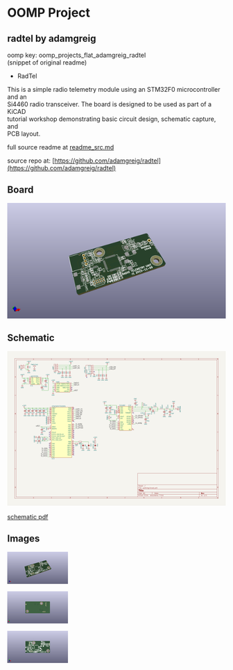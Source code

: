 # OOMP Project  
## radtel  by adamgreig  
  
oomp key: oomp_projects_flat_adamgreig_radtel  
(snippet of original readme)  
  
- RadTel  
  
This is a simple radio telemetry module using an STM32F0 microcontroller and an   
Si4460 radio transceiver. The board is designed to be used as part of a KiCAD   
tutorial workshop demonstrating basic circuit design, schematic capture, and   
PCB layout.  
  
  full source readme at [readme_src.md](readme_src.md)  
  
source repo at: [https://github.com/adamgreig/radtel](https://github.com/adamgreig/radtel)  
## Board  
  
[![working_3d.png](working_3d_600.png)](working_3d.png)  
## Schematic  
  
[![working_schematic.png](working_schematic_600.png)](working_schematic.png)  
  
[schematic pdf](working_schematic.pdf)  
## Images  
  
[![working_3d.png](working_3d_140.png)](working_3d.png)  
  
[![working_3d_back.png](working_3d_back_140.png)](working_3d_back.png)  
  
[![working_3d_front.png](working_3d_front_140.png)](working_3d_front.png)  
